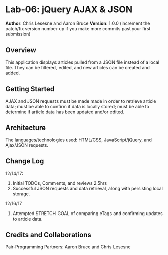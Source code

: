 # Lab-06: jQuery AJAX & JSON

**Author**: Chris Lesesne and Aaron Bruce
**Version**: 1.0.0 (increment the patch/fix version number up if you make more commits past your first submission)

## Overview
<!-- Provide a high level overview of what this application is and why you are building it, beyond the fact that it's an assignment for a Code Fellows 301 class. (i.e. What's your problem domain?) -->
This application displays articles pulled from a JSON file instead of a local file. They can be filtered, edited, and new articles can be created and added.

## Getting Started
<!-- What are the steps that a user must take in order to build this app on their own machine and get it running? -->
AJAX and JSON requests must be made made in order to retrieve article data; must be able to confirm if data is locally stored; must be able to determine if article data has been updated and/or edited.

## Architecture
<!-- Provide a detailed description of the application design. What technologies (languages, libraries, etc) you're using, and any other relevant design information. -->
The languages/technologies used: HTML/CSS, JavaScript/jQuery, and Ajax/JSON requests.

## Change Log
<!-- Use this are to document the iterative changes made to your application as each feature is successfully implemented. Use time stamps. Here's an examples:-->

12/14/17:
1. Initial TODOs, Comments, and reviews 2.5hrs
2. Successful JSON requests and data retrieval, along with persisting local storage.

12/16/17
1. Attempted STRETCH GOAL of comparing eTags and confirming updates to article data.

## Credits and Collaborations
<!-- Give credit (and a link) to other people or resources that helped you build this application. -->
Pair-Programming Partners: Aaron Bruce and Chris Lesesne